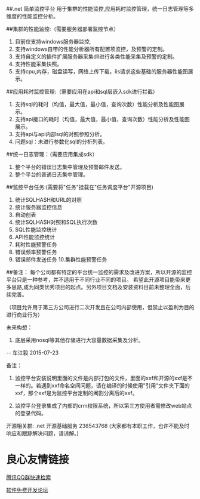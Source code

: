 ##.net 简单监控平台
用于集群的性能监控,应用耗时监控管理，统一日志管理等多维度的性能监控分析。

##集群的性能监控:（需要服务器部署监控节点）
 1. 目前仅支持windows服务器监控,
 2. 支持windows自带的性能分析器所有配置项监控，及预警的定制。
 3. 支持自定义的插件扩展服务器采集dll进行各类性能采集及预警的定制。
 4. 支持性能采集快照。
 5. 支持cpu,内存，磁盘读写，网络上传下载，iis请求这些基础的服务器性能图展示。

##应用耗时监控管理:（需要应用在api和sql层嵌入sdk进行拦截）
  1. 支持sql的耗时（均值，最大值，最小值，查询次数）性能分析及性能图展示。
  2. 支持api接口的耗时（均值，最大值，最小值，查询次数）性能分析及性能图展示。
  3. 支持api与api内部sql的对照参照分析。
  4. 问题sql：未进行参数化sql的分析列表。

##统一日志管理：（需要应用集成sdk）
  1. 整个平台的错误日志集中管理及预警邮件发送。
  2. 整个平台的普通日志集中管理。

##监控平台任务:(需要将"任务"挂载在"任务调度平台"开源项目)
  1. 统计SQLHASH和URL的对照
  2. 统计服务器监控信息
  3. 自动创表
  4. 统计SQLHASH对照和SQL执行次数
  5. SQL性能监控统计
  6. API性能监控统计
  7. 耗时性能预警任务
  8. 错误频率预警任务
  9. 错误邮件发送任务
  10.集群性能预警任务

##备注：
每个公司都有特定的平台统一监控的需求及改进方案，所以开源的监控平台只是一种参考，并不适用于不同行业不同的项目。
希望此开源项目能带来更多思路,成为同类优秀项目的起点。另外项目文档及安装资料目前未整理全面，后续完善。

（项目允许用于第三方公司进行二次开发且在公司内部使用，但禁止以盈利为目的进行商业行为）

未来构想：
1. 底层采用nosql等其他存储进行大容量数据采集及分析。

-- 车江毅 2015-07-23 


备注：
1. 监控平台安装说明里面的文件是内部打包的文件，里面的xxf和开源的xxf是不一样的。若遇到xxf命名空间问题，请在编译的时候使用"引用"文件夹下面的xxf，那个xxf是为监控平台定制的阉割分离后的xxf。

2. 监控平台登录集成了内部的crm权限系统，所以第三方使用者需修改web站点的登录代码。

开源相关群: .net 开源基础服务 238543768
(大家都有本职工作，也许不能及时响应和跟踪解决问题，请谅解。)


 # 良心友情链接

[腾讯QQ群快速检索](http://u.720life.cn/s/8cf73f7c)

[软件免费开发论坛](http://u.720life.cn/s/bbb01dc0)